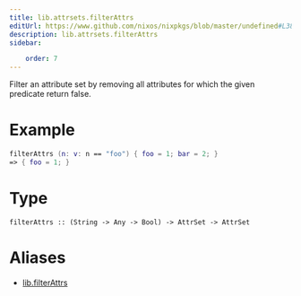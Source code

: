 ```yaml
---
title: lib.attrsets.filterAttrs
editUrl: https://www.github.com/nixos/nixpkgs/blob/master/undefined#L384C5
description: lib.attrsets.filterAttrs
sidebar:

    order: 7
---
```


Filter an attribute set by removing all attributes for which the
given predicate return false.

# Example

```nix
filterAttrs (n: v: n == "foo") { foo = 1; bar = 2; }
=> { foo = 1; }
```

# Type

```
filterAttrs :: (String -> Any -> Bool) -> AttrSet -> AttrSet
```


# Aliases

- [lib.filterAttrs](/nix-doc-comments/reference/lib/lib-filterattrs)


